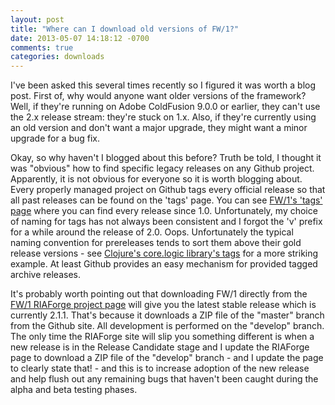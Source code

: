 ```yaml
---
layout: post
title: "Where can I download old versions of FW/1?"
date: 2013-05-07 14:18:12 -0700
comments: true
categories: downloads
---
```

I've been asked this several times recently so I figured it was worth a blog post. First of, why would anyone want older versions of the framework? Well, if they're running on Adobe ColdFusion 9.0.0 or earlier, they can't use the 2.x release stream: they're stuck on 1.x. Also, if they're currently using an old version and don't want a major upgrade, they might want a minor upgrade for a bug fix.<!-- more -->

Okay, so why haven't I blogged about this before? Truth be told, I thought it was "obvious" how to find specific legacy releases on any Github project. Apparently, it is not obvious for everyone so it is worth blogging about. Every properly managed project on Github tags every official release so that all past releases can be found on the 'tags' page. You can see [FW/1's 'tags' page](https://github.com/framework-one/fw1/tags) where you can find every release since 1.0. Unfortunately, my choice of naming for tags has not always been consistent and I forgot the 'v' prefix for a while around the release of 2.0. Oops. Unfortunately the typical naming convention for prereleases tends to sort them above their gold release versions - see [Clojure's core.logic library's tags](https://github.com/clojure/core.logic/tags) for a more striking example. At least Github provides an easy mechanism for provided tagged archive releases.

It's probably worth pointing out that downloading FW/1 directly from the [FW/1 RIAForge project page](http://fw1.riaforge.org/) will give you the latest stable release which is currently 2.1.1. That's because it downloads a ZIP file of the "master" branch from the Github site. All development is performed on the "develop" branch. The only time the RIAForge site will slip you something different is when a new release is in the Release Candidate stage and I update the RIAForge page to download a ZIP file of the "develop" branch - and I update the page to clearly state that! - and this is to increase adoption of the new release and help flush out any remaining bugs that haven't been caught during the alpha and beta testing phases.
